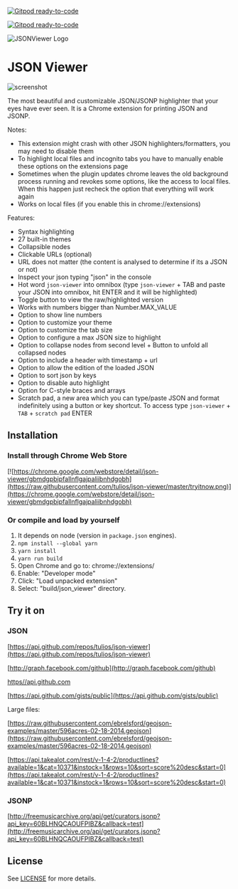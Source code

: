 [![Gitpod ready-to-code](https://img.shields.io/badge/Gitpod-ready--to--code-blue?logo=gitpod)](https://gitpod.io/#https://github.com/tulios/json-viewer)

[![Gitpod ready-to-code](https://img.shields.io/badge/Gitpod-ready--to--code-blue?logo=gitpod)](https://gitpod.io/#https://github.com/tulios/json-viewer)

![JSONViewer Logo](https://raw.githubusercontent.com/tulios/json-viewer/master/logo.png)

# JSON Viewer

![screenshot](https://raw.githubusercontent.com/tulios/json-viewer/master/screenshot.png)

The most beautiful and customizable JSON/JSONP highlighter that your eyes have ever seen. It is a Chrome extension for printing JSON and JSONP.

Notes:

* This extension might crash with other JSON highlighters/formatters, you may need to disable them
* To highlight local files and incognito tabs you have to manually enable these options on the extensions page
* Sometimes when the plugin updates chrome leaves the old background process running and revokes some options, like the access to local files. When this happen just recheck the option that everything will work again
* Works on local files (if you enable this in chrome://extensions)

Features:

* Syntax highlighting
* 27 built-in themes
* Collapsible nodes
* Clickable URLs (optional)
* URL does not matter (the content is analysed to determine if its a JSON or not)
* Inspect your json typing "json" in the console
* Hot word `json-viewer` into omnibox (type `json-viewer` + TAB and paste your JSON into omnibox, hit ENTER and it will be highlighted)
* Toggle button to view the raw/highlighted version
* Works with numbers bigger than Number.MAX_VALUE
* Option to show line numbers
* Option to customize your theme
* Option to customize the tab size
* Option to configure a max JSON size to highlight
* Option to collapse nodes from second level + Button to unfold all collapsed nodes
* Option to include a header with timestamp + url
* Option to allow the edition of the loaded JSON
* Option to sort json by keys
* Option to disable auto highlight
* Option for C-style braces and arrays
* Scratch pad, a new area which you can type/paste JSON and format indefinitely using a button or key shortcut. To access type `json-viewer` + `TAB` + `scratch pad` ENTER

## Installation

### Install through Chrome Web Store

[![https://chrome.google.com/webstore/detail/json-viewer/gbmdgpbipfallnflgajpaliibnhdgobh](https://raw.githubusercontent.com/tulios/json-viewer/master/tryitnow.png)](https://chrome.google.com/webstore/detail/json-viewer/gbmdgpbipfallnflgajpaliibnhdgobh)

### Or compile and load by yourself

  1. It depends on node (version in `package.json` engines).
  2. `npm install --global yarn`
  2. `yarn install`
  3. `yarn run build`
  4. Open Chrome and go to: chrome://extensions/
  5. Enable: "Developer mode"
  6. Click: "Load unpacked extension"
  7. Select: "build/json_viewer" directory.

## Try it on

### JSON

  [https://api.github.com/repos/tulios/json-viewer](https://api.github.com/repos/tulios/json-viewer)

  [http://graph.facebook.com/github](http://graph.facebook.com/github)

  [https//api.github.com](https://api.github.com)

  [https://api.github.com/gists/public](https://api.github.com/gists/public)

  Large files:

  [https://raw.githubusercontent.com/ebrelsford/geojson-examples/master/596acres-02-18-2014.geojson](https://raw.githubusercontent.com/ebrelsford/geojson-examples/master/596acres-02-18-2014.geojson)

  [https://api.takealot.com/rest/v-1-4-2/productlines?available=1&cat=10371&instock=1&rows=10&sort=score%20desc&start=0](https://api.takealot.com/rest/v-1-4-2/productlines?available=1&cat=10371&instock=1&rows=10&sort=score%20desc&start=0)

### JSONP

  [http://freemusicarchive.org/api/get/curators.jsonp?api_key=60BLHNQCAOUFPIBZ&callback=test](http://freemusicarchive.org/api/get/curators.jsonp?api_key=60BLHNQCAOUFPIBZ&callback=test)

## License

See [LICENSE](https://github.com/tulios/json-viewer/blob/master/LICENSE) for more details.
